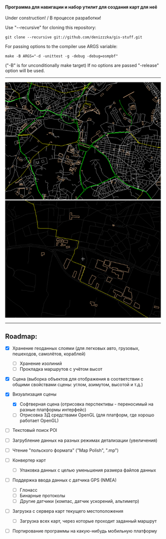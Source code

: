 #### Программа для навигации и набор утилит для создания карт для неё

Under construction! / В процессе разработки!

Use "--recursive" for cloning this repository:
```
git clone --recursive git://github.com/denizzzka/gis-stuff.git
```
For passing options to the compiler use ARGS variable:
```
make -B ARGS="-d -unittest -g -debug -debug=osmpbf"
```
("-B" is for unconditionally make target)
If no options are passed "-release" option will be used.

* * *
![Image](screenshots/malta_lines_3_colored.png)
![Image](screenshots/malta_5_pathfinding.png)
* * *

Roadmap:
--------------

- [x] Хранение геоданных слоями (для легковых авто, грузовых, пешеходов, самолётов, кораблей)
    - [ ] Хранение изолиний
    - [ ] Прокладка маршрутов с учётом высот

- [x] Сцена (выборка объектов для отображения в соответствии с общими свойствами сцены: углом, азимутом, высотой и т.д.)
    
- [x] Визуализация сцены
    - [x] Софтверная сцена (отрисовка перспективы - переносимый на разные платформы интерфейс)
    - [ ] Отрисовка 3Д средствами OpenGL (для платформ, где хорошо работает OpenGL)

- [ ] Текстовый поиск POI

- [ ] Загрубление данных на разных режимах детализации (увеличения)

- [ ] Чтение "польского формата" ("Map Polish", ".mp")

- [ ] Конвертер карт
    - [ ] Упаковка данных с целью уменьшения размера файлов данных

- [ ] Поддержка ввода данных с датчика GPS (NMEA)
    - [ ] Глонасс
    - [ ] Бинарные протоколы
    - [ ] Другие датчики (компас, датчик ускорений, альтиметр)

- [ ] Загрузка с сервера карт текущего местоположения
    - [ ] Загрузка всех карт, через которые проходит заданный маршрут

- [ ] Портирование программы на какую-нибудь мобильную платформу
